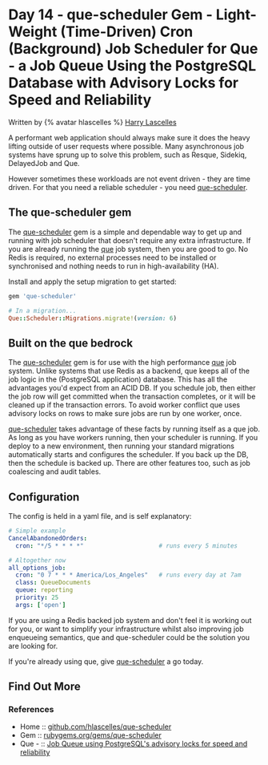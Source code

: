 # Day 14 - que-scheduler Gem - Light-Weight (Time-Driven) Cron (Background) Job Scheduler for Que - a Job Queue Using the PostgreSQL Database with Advisory Locks for Speed and Reliability


Written by {% avatar hlascelles %} [Harry Lascelles](https://github.com/hlascelles)


A performant web application should always make sure it does the heavy lifting outside of user
requests where possible. Many asynchronous job systems have sprung up to solve this problem,
such as Resque, Sidekiq, DelayedJob and Que.

However sometimes these workloads are not event driven - they are time driven. For that you need a
reliable scheduler - you need [que-scheduler](https://github.com/hlascelles/que-scheduler).

## The que-scheduler gem

The [que-scheduler](https://github.com/hlascelles/que-scheduler) gem is a simple and dependable way to get up and running with job scheduler that
doesn't require any extra infrastructure. If you are already running the [que](https://github.com/que-rb/que) job
system, then you are good to go. No Redis is required, no external processes need to be installed or
synchronised and nothing needs to run in high-availability (HA).

Install and apply the setup migration to get started:

```ruby
gem 'que-scheduler'

# In a migration...
Que::Scheduler::Migrations.migrate!(version: 6)
```

## Built on the que bedrock

The [que-scheduler](https://github.com/hlascelles/que-scheduler) gem is for use
with the high performance [que](https://github.com/que-rb/que) job system.
Unlike systems that use Redis as a backend, que keeps all of the job logic in the (PostgreSQL application) database.
This has all the advantages you'd expect from an ACID DB. If you schedule job, then
either the job row will get committed when the transaction completes, or it will be cleaned up
if the transaction errors. To avoid worker conflict que uses advisory locks on rows to make sure
jobs are run by one worker, once.

[que-scheduler](https://github.com/hlascelles/que-scheduler) takes advantage of these facts
by running itself as a que job. As long as you have workers
running, then your scheduler is running. If you deploy to a new environment, then running your
standard migrations automatically starts and configures the scheduler. If you back up the DB,
then the schedule is backed up. There are other features too, such as job coalescing and audit tables.

## Configuration

The config is held in a yaml file, and is self explanatory:

```yaml
# Simple example
CancelAbandonedOrders:
  cron: "*/5 * * * *"                     # runs every 5 minutes

# Altogether now
all_options_job:
  cron: "0 7 * * * America/Los_Angeles"   # runs every day at 7am
  class: QueueDocuments
  queue: reporting
  priority: 25
  args: ['open']
```

If you are using a Redis backed job system and don't feel it is working out for you, or want to
simplify your infrastructure whilst also improving job enqueueing semantics, que and que-scheduler
could be the solution you are looking for.

If you're already using que, give [que-scheduler](https://github.com/hlascelles/que-scheduler) a go today.

## Find Out More

### References

* Home  :: [github.com/hlascelles/que-scheduler](https://github.com/hlascelles/que-scheduler)
* Gem   :: [rubygems.org/gems/que-scheduler](https://rubygems.org/gems/que-scheduler)
* Que - :: [Job Queue using PostgreSQL's advisory locks for speed and reliability](https://github.com/que-rb/que)

